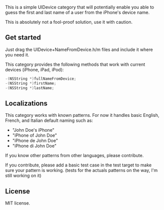 This is a simple UIDevice category that will potentially enable you able to guess the first and last name of a user from the iPhone's device name.

This is absolutely not a fool-proof solution, use it with caution.

## Get started

Just drag the UIDevice+NameFromDevice.h/m files and include it where you need it.

This category provides the following methods that work with current devices (iPhone, iPad, iPod):

``` objective-c
-(NSString *)fullNameFromDevice;
-(NSString *)firstName;
-(NSString *)lastName;
```

## Localizations

This category works with known patterns. For now it handles basic English, French, and Italian default naming such as:
- "John Doe's iPhone"
- "iPhone of John Doe"
- "iPhone de John Doe"
- "iPhone di John Doe"

If you know other patterns from other languages, please contribute.

If you contribute, please add a basic test case in the test target to make sure your pattern is working.
(tests for the actuals patterns on the way, I'm still working on it)

## License

MIT license.
